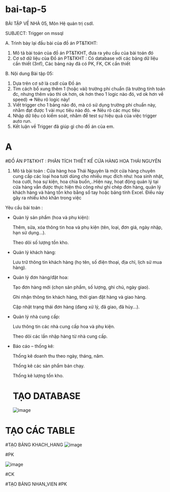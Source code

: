 # bai-tap-5
BÀI TẬP VỀ NHÀ 05, Môn Hệ quản trị csdl.

SUBJECT: Trigger on mssql

A. Trình bày lại đầu bài của đồ án PT&TKHT:
1. Mô tả bài toán của đồ án PT&TKHT, 
   đưa ra yêu cầu của bài toán đó
2. Cơ sở dữ liệu của Đồ án PT&TKHT :
   Có database với các bảng dữ liệu cần thiết (3nf),
   Các bảng này đã có PK, FK, CK cần thiết
 
B. Nội dung Bài tập 05:
1. Dựa trên cơ sở là csdl của Đồ án
2. Tìm cách bổ xung thêm 1 (hoặc vài) trường phi chuẩn
   (là trường tính toán đc, nhưng thêm vào thì ok hơn,
    ok hơn theo 1 logic nào đó, vd ok hơn về speed)
   => Nêu rõ logic này!
3. Viết trigger cho 1 bảng nào đó, 
   mà có sử dụng trường phi chuẩn này,
   nhằm đạt được 1 vài mục tiêu nào đó.
   => Nêu rõ các mục tiêu 
4. Nhập dữ liệu có kiểm soát, 
   nhằm để test sự hiệu quả của việc trigger auto run.
5. Kết luận về Trigger đã giúp gì cho đồ án của em.

# A
#ĐỒ ÁN PT&TKHT : PHÂN TÍCH THIẾT KẾ CỬA HÀNG HOA THÁI NGUYÊN
1. Mô tả bài toán :
   Cửa hàng hoa Thái Nguyên là một cửa hàng chuyên cung cấp các loại hoa tươi dùng cho nhiều mục đích như: hoa sinh nhật, hoa cưới, hoa sự kiện, hoa chia buồn,..Hiện nay, hoạt động quản lý tại cửa hàng vẫn được thực hiện thủ công như ghi chép đơn hàng, quản lý khách hàng và hàng tồn kho bằng sổ tay hoặc bảng tính Excel. Điều này gây ra nhiều khó khăn trong việc
   
 Yêu cầu bài toán :
- Quản lý sản phẩm (hoa và phụ kiện):

   Thêm, sửa, xóa thông tin hoa và phụ kiện (tên, loại, đơn giá, ngày nhập, hạn sử dụng...).

   Theo dõi số lượng tồn kho.

- Quản lý khách hàng:

   Lưu trữ thông tin khách hàng (họ tên, số điện thoại, địa chỉ, lịch sử mua hàng).

- Quản lý đơn hàng/đặt hoa:

   Tạo đơn hàng mới (chọn sản phẩm, số lượng, ghi chú, ngày giao).

   Ghi nhận thông tin khách hàng, thời gian đặt hàng và giao hàng.

   Cập nhật trạng thái đơn hàng (đang xử lý, đã giao, đã hủy...).

- Quản lý nhà cung cấp:

   Lưu thông tin các nhà cung cấp hoa và phụ kiện.

   Theo dõi các lần nhập hàng từ nhà cung cấp.

- Báo cáo – thống kê:

   Thống kê doanh thu theo ngày, tháng, năm.

   Thống kê các sản phẩm bán chạy.

   Thống kê lượng tồn kho.
  # TẠO DATABASE
  ![image](https://github.com/user-attachments/assets/764b9b91-5e5e-4b6b-a78c-d9b3f998a065)
# TẠO CÁC TABLE
#TẠO BẢNG KHACH_HANG 
![image](https://github.com/user-attachments/assets/a155e38f-d181-4dbe-b43a-0f9c5f209969)

#PK

![image](https://github.com/user-attachments/assets/b6589d06-b8f4-46b2-a439-65db23f4431c)

#CK

#TẠO BẢNG NHAN_VIEN
#PK

